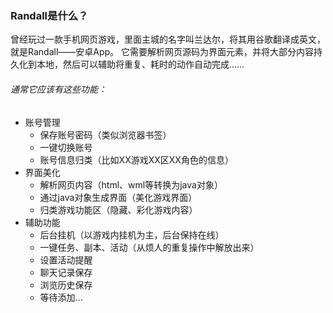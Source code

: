 ### Randall是什么？
曾经玩过一款手机网页游戏，里面主城的名字叫兰达尔，将其用谷歌翻译成英文，就是Randall——安卓App。
它需要解析网页源码为界面元素，并将大部分内容持久化到本地，然后可以辅助将重复、耗时的动作自动完成……
###### 通常它应该有这些功能：
* 账号管理
  * 保存账号密码（类似浏览器书签）
  * 一键切换账号
  * 账号信息归类（比如XX游戏XX区XX角色的信息）
* 界面美化
  * 解析网页内容（html、wml等转换为java对象）
  * 通过java对象生成界面（美化游戏界面）
  * 归类游戏功能区（隐藏、彩化游戏内容）
* 辅助功能
  * 后台挂机（以游戏内挂机为主，后台保持在线）
  * 一键任务、副本、活动（从烦人的重复操作中解放出来）
  * 设置活动提醒
  * 聊天记录保存
  * 浏览历史保存
  * 等待添加...
